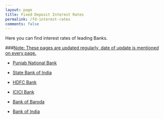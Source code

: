 ```yaml
---
layout: page
title: Fixed Deposit Interest Rates
permalink: /fd-interest-rates
comments: false
---
```


Here you can find interest rates of leading Banks.

###<u>Note: These pages are updated regularly, date of update is mentioned on every page.</u>



+ <a href="https://bankingatoz.com/pnb-fd-interest-rates">Punjab National Bank</a>


+ <a href="https://bankingatoz.com/sbi-fd-interest-rates">State Bank of India</a>


+ <a href="https://bankingatoz.com/hdfc-fd-interest-rates">HDFC Bank</a>


+ <a href="https://bankingatoz.com/icici-fd-interest-rates">ICICI Bank</a>


+ <a href="https://bankingatoz.com/bob-fd-interest-rates">Bank of Baroda</a>


+ <a href="https://bankingatoz.com/boi-fd-interest-rates">Bank of India</a>


